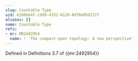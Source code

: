```yaml
---
slug: Countable Type
uid: 62086e4f-c9d9-4332-8129-0d78e05d1727
aliases: []
name: Countable Type
refs:
- mr: MR2492954
  name: ! 'The compact-open topology: A new perspective'
---
```

Defined in Definitions 3.7 of {{mr:2492954}}
